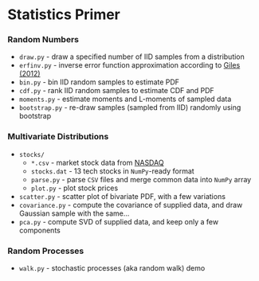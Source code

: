 # Statistics Primer

### Random Numbers

- `draw.py` - draw a specified number of IID samples from a distribution
- `erfinv.py` - inverse error function approximation according to [Giles (2012)](https://people.maths.ox.ac.uk/gilesm/files/gems_erfinv.pdf)
- `bin.py` - bin IID random samples to estimate PDF
- `cdf.py` - rank IID random samples to estimate CDF and PDF
- `moments.py` - estimate moments and L-moments of sampled data
- `bootstrap.py` - re-draw samples (sampled from IID) randomly using bootstrap

### Multivariate Distributions

- `stocks/`
	- `*.csv` - market stock data from [NASDAQ](https://www.nasdaq.com/market-activity/quotes/historical)
	- `stocks.dat` - 13 tech stocks in `NumPy`-ready format
	- `parse.py` - parse `CSV` files and merge common data into `NumPy` array
	- `plot.py` - plot stock prices
- `scatter.py` - scatter plot of bivariate PDF, with a few variations
- `covariance.py` - compute the covariance of supplied data, and draw Gaussian sample with the same...
- `pca.py` - compute SVD of supplied data, and keep only a few components

### Random Processes

- `walk.py` - stochastic processes (aka random walk) demo

